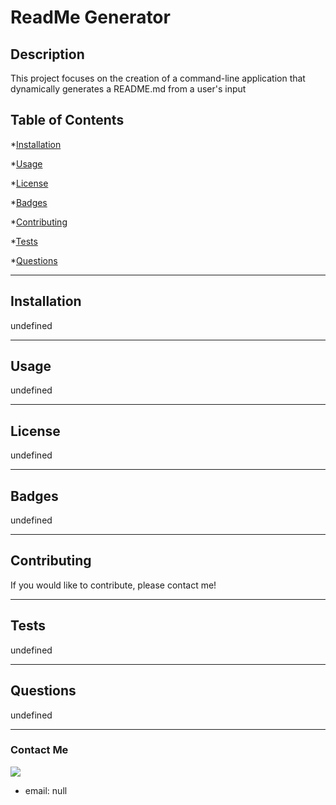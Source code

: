 
# ReadMe Generator

## Description
This project focuses on the creation of a command-line application that dynamically generates a README.md from a user's input

## Table of Contents

*[Installation](#installation) 


*[Usage](#usage) 


*[License](#license) 


*[Badges](#badges) 


*[Contributing](#contributing) 


*[Tests](#tests) 


*[Questions](#questions) 


---

## Installation
undefined

---

## Usage
undefined

---

## License
undefined

---

## Badges
undefined

---

## Contributing
If you would like to contribute, please contact me!

---

## Tests
undefined

---

## Questions
undefined

---

### Contact Me
![](https://avatars0.githubusercontent.com/u/59304853?v=4)
* email: null
